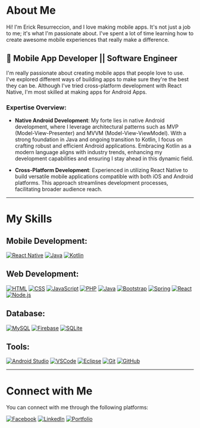 # About Me

Hi! I'm Erick Resurreccion, and I love making mobile apps. It's not just a job to me; it's what I'm passionate about. I've spent a lot of time learning how to create awesome mobile experiences that really make a difference.

## 📱 Mobile App Developer || Software Engineer

I'm really passionate about creating mobile apps that people love to use. I've explored different ways of building apps to make sure they're the best they can be. Although I've tried cross-platform development with React Native, I'm most skilled at making apps for Android Apps.

### Expertise Overview:

- **Native Android Development**: My forte lies in native Android development, where I leverage architectural patterns such as MVP (Model-View-Presenter) and MVVM (Model-View-ViewModel). With a strong foundation in Java and ongoing transition to Kotlin, I focus on crafting robust and efficient Android applications. Embracing Kotlin as a modern language aligns with industry trends, enhancing my development capabilities and ensuring I stay ahead in this dynamic field.

- **Cross-Platform Development**: Experienced in utilizing React Native to build versatile mobile applications compatible with both iOS and Android platforms. This approach streamlines development processes, facilitating broader audience reach.

---

# My Skills

## Mobile Development:

[![React Native](https://skillicons.dev/icons?i=react)](https://skillicons.dev)
[![Java](https://skillicons.dev/icons?i=java)](https://skillicons.dev)
[![Kotlin](https://skillicons.dev/icons?i=kotlin)](https://skillicons.dev)


## Web Development:

[![HTML](https://skillicons.dev/icons?i=html)](https://skillicons.dev)
[![CSS](https://skillicons.dev/icons?i=css)](https://skillicons.dev)
[![JavaScript](https://skillicons.dev/icons?i=js)](https://skillicons.dev)
[![PHP](https://skillicons.dev/icons?i=php)](https://skillicons.dev)
[![Java](https://skillicons.dev/icons?i=java)](https://skillicons.dev)
[![Bootstrap](https://skillicons.dev/icons?i=bootstrap)](https://skillicons.dev)
[![Spring](https://skillicons.dev/icons?i=spring)](https://skillicons.dev)
[![React](https://skillicons.dev/icons?i=react)](https://skillicons.dev)
[![Node.js](https://skillicons.dev/icons?i=nodejs)](https://skillicons.dev)

## Database:

[![MySQL](https://skillicons.dev/icons?i=mysql)](https://skillicons.dev)
[![Firebase](https://skillicons.dev/icons?i=firebase)](https://skillicons.dev)
[![SQLite](https://skillicons.dev/icons?i=sqlite)](https://skillicons.dev)

## Tools:

[![Android Studio](https://skillicons.dev/icons?i=androidstudio)](https://skillicons.dev)
[![VSCode](https://skillicons.dev/icons?i=vscode)](https://skillicons.dev)
[![Eclipse](https://skillicons.dev/icons?i=eclipse)](https://skillicons.dev)
[![Git](https://skillicons.dev/icons?i=git)](https://skillicons.dev)
[![GitHub](https://skillicons.dev/icons?i=github)](https://skillicons.dev)

---

# Connect with Me

You can connect with me through the following platforms:

[![Facebook](https://image.flaticon.com/icons/png/512/1384/1384053.png)]([https://www.facebook.com/your_facebook_username](https://www.facebook.com/ResurreccionErick/))
[![LinkedIn](https://image.flaticon.com/icons/png/512/174/174857.png)]([https://www.linkedin.com/in/your_linkedin_username](https://www.linkedin.com/in/erick-resurreccion-624b42248/))
[![Portfolio](https://image.flaticon.com/icons/png/512/84/84380.png)]([https://www.yourportfolio.com](https://resurreccionerick.github.io/)https://resurreccionerick.github.io/)
